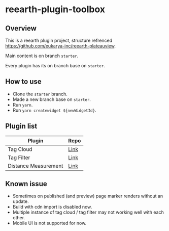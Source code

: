 # reearth-plugin-toolbox
## Overview

This is a reearth plugin project, structure refrenced https://github.com/eukarya-inc/reearth-plateauview.

Main content is on branch `starter`.

Every plugin has its on branch base on `starter`.

## How to use

- Clone the `starter` branch.
- Made a new branch base on `starter`.
- Run `yarn`.
- Run `yarn createwidget ${newWidgetId}`.

## Plugin list

| Plugin      | Repo        |
| ----------- | ----------- |
| Tag Cloud   | [Link](https://github.com/airslice/reearth-plugin-tag-cloud)  |
| Tag Filter  | [Link](https://github.com/airslice/reearth-plugin-tag-filter) |
| Distance Measurement | [Link](https://github.com/airslice/reearth-plugin-distance-measurement) |

## Known issue

- Sometimes on published (and preview) page marker renders without an update.
- Build with cdn import is disabled now.
- Multiple instance of tag cloud / tag filter may not working well with each other.
- Mobile UI is not supported for now.
